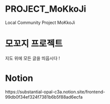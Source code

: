# PROJECT_MoKkoJi
Local Community Project MoKkoJi
<h1>모꼬지 프로젝트</h1>
<p>지도 위에 모든 글을 띄웁시다 !</p>  
<h1>Notion</h1>  
https://substantial-opal-c3a.notion.site/frontend-99db0f34ef324f7381b6b5f88ad6ecfa
